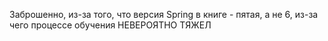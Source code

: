 Заброшенно, из-за того, что версия Spring в книге - пятая, а не 6, из-за чего процессе обучения НЕВЕРОЯТНО ТЯЖЕЛ 
